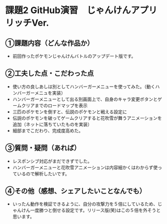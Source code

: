 # 課題2 GitHub演習　じゃんけんアプリ リッチVer.

## ①課題内容（どんな作品か）
- 前回作ったポケモンじゃんけんバトルのアップデート版です。

## ②工夫した点・こだわった点
- 使い方の良しあしは別としてハンバーガーメニューを使ってみた。（動くハンバーガーメニュを実装）
- ハンバーガーメニューとして出る別画面上で、自身のキャラ変更ボタンとゲームクリアまでのロードマップを表示
- 三匹のポケモンを倒すと、伝説のポケモンと戦える設定に
- 伝説のポケモンを破ってゲームクリアすると花吹雪が舞うアニメーションを追加（ネットに落ちていたものを実装）
- 細部までこだわり、完成度高めた。

## ③質問・疑問（あれば）
- レスポンシブ対応がまだできずでした。
- ハンバーガーメニューと花吹雪アニメーションは内容細かくはわからず使っているので解析したいです。

## ④その他（感想、シェアしたいことなんでも）
- いったん動作を検証できるように、自分の攻撃力を５倍にしているため、じゃんけん一度勝つと倒せる設定です。リリース版(笑)はこの５倍を外そうと思います。
